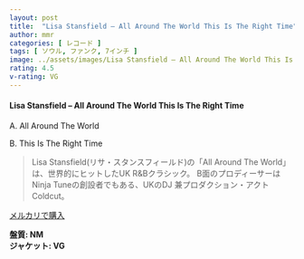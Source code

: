 ```yaml
---
layout: post
title:  "Lisa Stansfield – All Around The World This Is The Right Time"
author: mmr
categories: [ レコード ]
tags: [ ソウル, ファンク, 7インチ ]
image: ../assets/images/Lisa Stansfield – All Around The World This Is The Right Time.jpg
rating: 4.5
v-rating: VG
---
```


#### Lisa Stansfield – All Around The World This Is The Right Time

A. All Around The World

B. This Is The Right Time

> Lisa Stansfield(リサ・スタンスフィールド)の「All Around The World」は、世界的にヒットしたUK R&Bクラシック。
B面のプロディーサーはNinja Tuneの創設者でもある、UKのDJ 兼プロダクション・アクトColdcut。

[メルカリで購入](https://jp.mercari.com/item/m36150169564)

<div class="mt-4 mb-4 d-flex align-items-center">
<strong class="mr-1">盤質: NM</strong>
</div>
<div class="mt-4 mb-4 d-flex align-items-center">
<strong class="mr-1">ジャケット: VG</strong>
</div>
